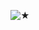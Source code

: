 ![★](https://64.media.tumblr.com/e98b9be2b975eff1f9d53eff190601db/328e296a1b07e8cd-3e/s250x400/ca74e7783fb3f9f89a48f4939d6130c1c095935b.gifv)
